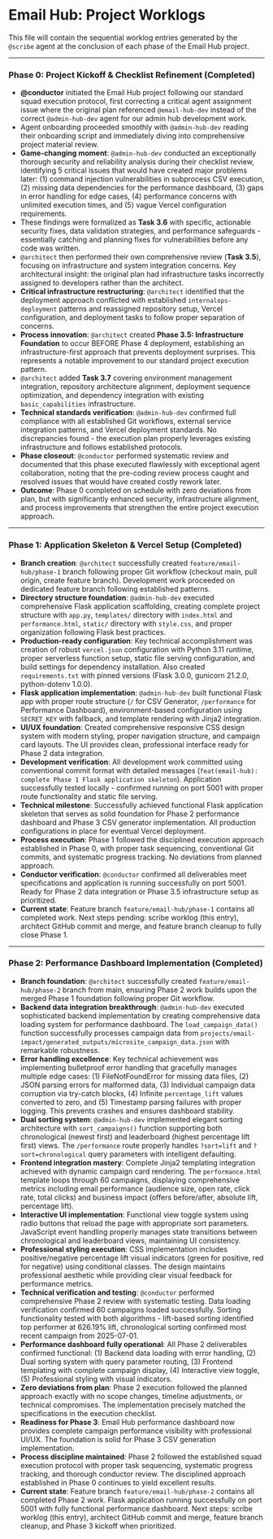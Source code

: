 # Email Hub: Project Worklogs

This file will contain the sequential worklog entries generated by the `@scribe` agent at the conclusion of each phase of the Email Hub project.

---

### Phase 0: Project Kickoff & Checklist Refinement (Completed)
- **@conductor** initiated the Email Hub project following our standard squad execution protocol, first correcting a critical agent assignment issue where the original plan referenced `@email-hub-dev` instead of the correct `@admin-hub-dev` agent for our admin hub development work.
- Agent onboarding proceeded smoothly with `@admin-hub-dev` reading their onboarding script and immediately diving into comprehensive project material review.
- **Game-changing moment**: `@admin-hub-dev` conducted an exceptionally thorough security and reliability analysis during their checklist review, identifying 5 critical issues that would have created major problems later: (1) command injection vulnerabilities in subprocess CSV execution, (2) missing data dependencies for the performance dashboard, (3) gaps in error handling for edge cases, (4) performance concerns with unlimited execution times, and (5) vague Vercel configuration requirements.
- These findings were formalized as **Task 3.6** with specific, actionable security fixes, data validation strategies, and performance safeguards - essentially catching and planning fixes for vulnerabilities before any code was written.
- `@architect` then performed their own comprehensive review (**Task 3.5**), focusing on infrastructure and system integration concerns. Key architectural insight: the original plan had infrastructure tasks incorrectly assigned to developers rather than the architect.
- **Critical infrastructure restructuring**: `@architect` identified that the deployment approach conflicted with established `internalops-deployment` patterns and reassigned repository setup, Vercel configuration, and deployment tasks to follow proper separation of concerns.
- **Process innovation**: `@architect` created **Phase 3.5: Infrastructure Foundation** to occur BEFORE Phase 4 deployment, establishing an infrastructure-first approach that prevents deployment surprises. This represents a notable improvement to our standard project execution pattern.
- `@architect` added **Task 3.7** covering environment management integration, repository architecture alignment, deployment sequence optimization, and dependency integration with existing `basic_capabilities` infrastructure.
- **Technical standards verification**: `@admin-hub-dev` confirmed full compliance with all established Git workflows, external service integration patterns, and Vercel deployment standards. No discrepancies found - the execution plan properly leverages existing infrastructure and follows established protocols.
- **Phase closeout**: `@conductor` performed systematic review and documented that this phase executed flawlessly with exceptional agent collaboration, noting that the pre-coding review process caught and resolved issues that would have created costly rework later.
- **Outcome**: Phase 0 completed on schedule with zero deviations from plan, but with significantly enhanced security, infrastructure alignment, and process improvements that strengthen the entire project execution approach. 

---

### Phase 1: Application Skeleton & Vercel Setup (Completed)
- **Branch creation**: `@architect` successfully created `feature/email-hub/phase-1` branch following proper Git workflow (checkout main, pull origin, create feature branch). Development work proceeded on dedicated feature branch following established patterns.
- **Directory structure foundation**: `@admin-hub-dev` executed comprehensive Flask application scaffolding, creating complete project structure with `app.py`, `templates/` directory with `index.html` and `performance.html`, `static/` directory with `style.css`, and proper organization following Flask best practices.
- **Production-ready configuration**: Key technical accomplishment was creation of robust `vercel.json` configuration with Python 3.11 runtime, proper serverless function setup, static file serving configuration, and build settings for dependency installation. Also created `requirements.txt` with pinned versions (Flask 3.0.0, gunicorn 21.2.0, python-dotenv 1.0.0).
- **Flask application implementation**: `@admin-hub-dev` built functional Flask app with proper route structure (`/` for CSV Generator, `/performance` for Performance Dashboard), environment-based configuration using `SECRET_KEY` with fallback, and template rendering with Jinja2 integration.
- **UI/UX foundation**: Created comprehensive responsive CSS design system with modern styling, proper navigation structure, and campaign card layouts. The UI provides clean, professional interface ready for Phase 2 data integration.
- **Development verification**: All development work committed using conventional commit format with detailed messages (`feat(email-hub): complete Phase 1 Flask application skeleton`). Application successfully tested locally - confirmed running on port 5001 with proper route functionality and static file serving.
- **Technical milestone**: Successfully achieved functional Flask application skeleton that serves as solid foundation for Phase 2 performance dashboard and Phase 3 CSV generator implementation. All production configurations in place for eventual Vercel deployment.
- **Process execution**: Phase 1 followed the disciplined execution approach established in Phase 0, with proper task sequencing, conventional Git commits, and systematic progress tracking. No deviations from planned approach.
- **Conductor verification**: `@conductor` confirmed all deliverables meet specifications and application is running successfully on port 5001. Ready for Phase 2 data integration or Phase 3.5 infrastructure setup as prioritized.
- **Current state**: Feature branch `feature/email-hub/phase-1` contains all completed work. Next steps pending: scribe worklog (this entry), architect GitHub commit and merge, and feature branch cleanup to fully close Phase 1.

---

### Phase 2: Performance Dashboard Implementation (Completed)
- **Branch foundation**: `@architect` successfully created `feature/email-hub/phase-2` branch from main, ensuring Phase 2 work builds upon the merged Phase 1 foundation following proper Git workflow.
- **Backend data integration breakthrough**: `@admin-hub-dev` executed sophisticated backend implementation by creating comprehensive data loading system for performance dashboard. The `load_campaign_data()` function successfully processes campaign data from `projects/email-impact/generated_outputs/microsite_campaign_data.json` with remarkable robustness.
- **Error handling excellence**: Key technical achievement was implementing bulletproof error handling that gracefully manages multiple edge cases: (1) FileNotFoundError for missing data files, (2) JSON parsing errors for malformed data, (3) Individual campaign data corruption via try-catch blocks, (4) Infinite `percentage_lift` values converted to zero, and (5) Timestamp parsing failures with proper logging. This prevents crashes and ensures dashboard stability.
- **Dual sorting system**: `@admin-hub-dev` implemented elegant sorting architecture with `sort_campaigns()` function supporting both chronological (newest first) and leaderboard (highest percentage lift first) views. The `/performance` route properly handles `?sort=lift` and `?sort=chronological` query parameters with intelligent defaulting.
- **Frontend integration mastery**: Complete Jinja2 templating integration achieved with dynamic campaign card rendering. The `performance.html` template loops through 60 campaigns, displaying comprehensive metrics including email performance (audience size, open rate, click rate, total clicks) and business impact (offers before/after, absolute lift, percentage lift).
- **Interactive UI implementation**: Functional view toggle system using radio buttons that reload the page with appropriate sort parameters. JavaScript event handling properly manages state transitions between chronological and leaderboard views, maintaining UI consistency.
- **Professional styling execution**: CSS implementation includes positive/negative percentage lift visual indicators (green for positive, red for negative) using conditional classes. The design maintains professional aesthetic while providing clear visual feedback for performance metrics.
- **Technical verification and testing**: `@conductor` performed comprehensive Phase 2 review with systematic testing. Data loading verification confirmed 60 campaigns loaded successfully. Sorting functionality tested with both algorithms - lift-based sorting identified top performer at 626.19% lift, chronological sorting confirmed most recent campaign from 2025-07-01.
- **Performance dashboard fully operational**: All Phase 2 deliverables confirmed functional: (1) Backend data loading with error handling, (2) Dual sorting system with query parameter routing, (3) Frontend templating with complete campaign display, (4) Interactive view toggle, (5) Professional styling with visual indicators.
- **Zero deviations from plan**: Phase 2 execution followed the planned approach exactly with no scope changes, timeline adjustments, or technical compromises. The implementation precisely matched the specifications in the execution checklist.
- **Readiness for Phase 3**: Email Hub performance dashboard now provides complete campaign performance visibility with professional UI/UX. The foundation is solid for Phase 3 CSV generation implementation.
- **Process discipline maintained**: Phase 2 followed the established squad execution protocol with proper task sequencing, systematic progress tracking, and thorough conductor review. The disciplined approach established in Phase 0 continues to yield excellent results.
- **Current state**: Feature branch `feature/email-hub/phase-2` contains all completed Phase 2 work. Flask application running successfully on port 5001 with fully functional performance dashboard. Next steps: scribe worklog (this entry), architect GitHub commit and merge, feature branch cleanup, and Phase 3 kickoff when prioritized. 